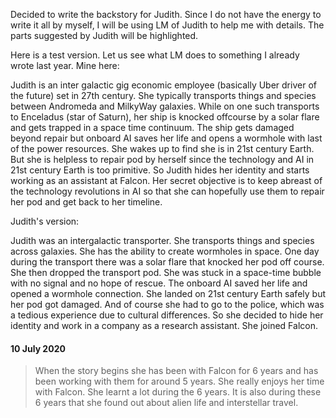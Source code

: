 Decided to write the backstory for Judith. Since I do not have the energy to write it all by myself, I will be using LM of Judith to help me with details.
The parts suggested by Judith will be highlighted.

Here is a test version. Let us see what LM does to something I already wrote last year. Mine here:

Judith is an inter galactic gig economic employee (basically Uber driver of the future) set in 27th century. 
She typically transports things and species between Andromeda and MilkyWay galaxies. 
While on one such transports to Enceladus (star of Saturn), her ship is knocked offcourse by a solar flare and gets trapped in a space time continuum. 
The ship gets damaged beyond repair but onboard AI saves her life and opens a wormhole with last of the power resources. 
She wakes up to find she is in 21st century Earth. 
But she is helpless to repair pod by herself since the technology and AI in 21st century Earth is too primitive. 
So Judith hides her identity and starts working as an assistant at Falcon. 
Her secret objective is to keep abreast of the technology revolutions in AI so that she can hopefully use them to repair her pod and get back to her timeline. 


Judith's version:

Judith was an intergalactic transporter. 
She transports things and species across galaxies.
She has the ability to create wormholes in space. 
One day during the transport there was a solar flare that knocked her pod off course.
She then dropped the transport pod. 
She was stuck in a space-time bubble with no signal and no hope of rescue. 
The onboard AI saved her life and opened a wormhole connection. 
She landed on 21st century Earth safely but her pod got damaged.
And of course she had to go to the police, which was a tedious experience due to cultural differences. 
So she decided to hide her identity and work in a company as a research assistant. 
She joined Falcon.

#### 10 July 2020

> When the story begins she has been with Falcon for 6 years and has been working with them for around 5 years.
She really enjoys her time with Falcon. She learnt a lot during the 6 years.
> It is also during these 6 years that she found out about alien life and interstellar travel.
